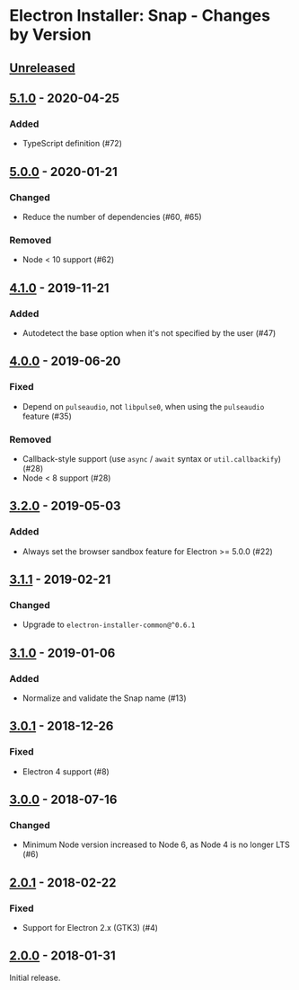 # Electron Installer: Snap - Changes by Version

## [Unreleased]

[Unreleased]: https://github.com/electron-userland/electron-installer-snap/compare/v5.1.0...master

## [5.1.0] - 2020-04-25

[5.1.0]: https://github.com/electron-userland/electron-installer-snap/compare/v5.0.0...v5.1.0

### Added

* TypeScript definition (#72)

## [5.0.0] - 2020-01-21

[5.0.0]: https://github.com/electron-userland/electron-installer-snap/compare/v4.1.0...v5.0.0

### Changed

* Reduce the number of dependencies (#60, #65)

### Removed

* Node &lt; 10 support (#62)

## [4.1.0] - 2019-11-21

[4.1.0]: https://github.com/electron-userland/electron-installer-snap/compare/v4.0.0...v4.1.0

### Added

* Autodetect the base option when it's not specified by the user (#47)

## [4.0.0] - 2019-06-20

[4.0.0]: https://github.com/electron-userland/electron-installer-snap/compare/v3.2.0...v4.0.0

### Fixed

* Depend on `pulseaudio`, not `libpulse0`, when using the `pulseaudio` feature (#35)

### Removed

* Callback-style support (use `async` / `await` syntax or `util.callbackify`) (#28)
* Node &lt; 8 support (#28)

## [3.2.0] - 2019-05-03

[3.2.0]: https://github.com/electron-userland/electron-installer-snap/compare/v3.1.1...v3.2.0

### Added

* Always set the browser sandbox feature for Electron >= 5.0.0 (#22)

## [3.1.1] - 2019-02-21

[3.1.1]: https://github.com/electron-userland/electron-installer-snap/compare/v3.1.0...v3.1.1

### Changed

* Upgrade to `electron-installer-common@^0.6.1`

## [3.1.0] - 2019-01-06

[3.1.0]: https://github.com/electron-userland/electron-installer-snap/compare/v3.0.1...v3.1.0

### Added

* Normalize and validate the Snap name (#13)

## [3.0.1] - 2018-12-26

[3.0.1]: https://github.com/electron-userland/electron-installer-snap/compare/v3.0.0...v3.0.1

### Fixed

* Electron 4 support (#8)

## [3.0.0] - 2018-07-16

[3.0.0]: https://github.com/electron-userland/electron-installer-snap/compare/v2.0.1...v3.0.0

### Changed

* Minimum Node version increased to Node 6, as Node 4 is no longer LTS (#6)

## [2.0.1] - 2018-02-22

[2.0.1]: https://github.com/electron-userland/electron-installer-snap/compare/v2.0.0...v2.0.1

### Fixed

* Support for Electron 2.x (GTK3) (#4)

## [2.0.0] - 2018-01-31

[2.0.0]: https://github.com/electron-userland/electron-installer-snap/releases/tag/v2.0.0

Initial release.

